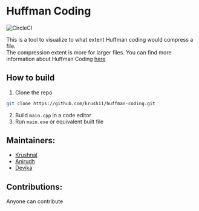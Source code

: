 # Huffman Coding
<img alt="CircleCI" src="https://img.shields.io/circleci/build/github/krush11/sales-management/master">

This is a tool to visualize to what extent Huffman coding would compress a file.  
The compression extent is more for larger files.
You can find more information about Huffman Coding [here](https://www.geeksforgeeks.org/huffman-coding-greedy-algo-3/)

## How to build
1. Clone the repo
```bash
git clone https://github.com/krush11/huffman-coding.git
```
2. Build `main.cpp` in a code editor
3. Run `main.exe` or equivalent built file

## Maintainers:
- [Krushnal](https://github.com/krush11)
- [Anirudh](https://github.com/AKA2501)
- [Devika](https://github.com/Devika-j)

## Contributions:
Anyone can contribute
